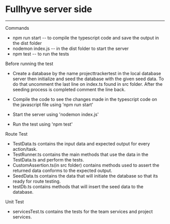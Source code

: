 # Fullhyve server side
------------------------------------------------------------------------------

Commands
  * npm run start  -- to compile the typescript code and save the output in the dist folder
  * nodemon index.js -- in the dist folder to start the server
  * npm test -- to run the tests

Before running the test
  * Create a database by the name projecttrackertest in the local database server then initialize 
    and seed the database with the given seed data. To do that uncomment the last line on index.ts 
    found in src folder. After the seeding process is completed comment the line back.

  * Compile the code to see the changes made in the typescript code on the javascript file using
    'npm run start'

  * Start the server using 'nodemon index.js'

  * Run the test using 'npm test'

Route Test
  * TestData.ts contains the input data and expected output for every action/task.
  * TestRunner.ts contains the main methods that use the data in the TestData.ts and perform the tests.
  * CustomAssertion.ts(in src folder) contains methods used to assert the returned data conforms to the expected output.
  * SeedData.ts contains the data that will initiate the database so that its ready for route testing.
  * testDb.ts contains methods that will insert the seed data to the database.

Unit Test
  * servicesTest.ts contains the tests for the team services and project services.
